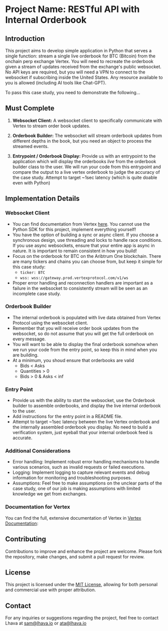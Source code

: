 # Project Name: RESTful API with Internal Orderbook

## Introduction

This project aims to develop simple application in Python that serves a single function: stream a single live orderbook for BTC (Bitcoin) from the onchain perp exchange Vertex. You will need to recreate the orderbook given a stream of updates received from the exchange's public websocket. No API keys are required, but you will need a VPN to connect to the websocket if subscribing inside the United States. Any resource available to you is allowed (including AI tools like Chat-GPT).

To pass this case study, you need to demonstrate the following...

## Must Complete

1. **Websocket Client:** A websocket client to specifically communicate with Vertex to stream order book updates. 

2. **Orderbook Builder:** The websocket will stream orderbook updates from different depths in the book, but you need an object to process the streamed events. 

3. **Entrypoint / Orderbook Display:** Provide us with an entrypoint to the application which will display the orderbooks *live* from the orderbook builder class to the user. We will run your code from this entrypoint and compare the output to a live vertex orderbook to judge the accuracy of the case study. Attempt to target ~1sec latency (which is quite doable even with Python)

## Implementation Details

### Websocket Client

- You can find documentation from Vertex [here](https://docs.vertexprotocol.com/developer-resources/api/subscriptions/events#book-depth). You cannot use the Python SDK for this project, implement everything yourself!
- You have the option of building a sync or async client. If you choose a synchronous design, use threading and locks to handle race conditions. If you use async websockets, ensure that your entire app is async in nature. It is important to remain consistent in how you build!
- Focus on the orderbook for BTC on the Aribtrum One blockchain. There are many tickers and chains you can choose from, but keep it simple for this case study:
  - `ticker: BTC`
  - `wss: wss://gateway.prod.vertexprotocol.com/v1/ws`
- Proper error handling and reconnection handlers are important as a failure in the websocket to consistently stream will be seen as an incomplete case study.

### Orderbook Builder

- The internal orderbook is populated with live data obtained from Vertex Protocol using the websocket client.
- Remember that you will receive order book updates from the websocket, so do not assume that you will get the full orderbook on every message.
- You will want to be able to display the final orderbook somehow when we run your code from the entry point, so keep this in mind when you are building.
- At a minimum, you shoud ensure that orderbooks are valid
  - Bids < Asks
  - Quantities > 0
  - Bids > 0 & Asks < inf

### Entry Point

- Provide us with the ability to start the websocket, use the Orderbook builder to assemble orderbooks, and display the live internal orderbook to the user.
- Add instructions for the entry point in a README file.
- Attempt to target ~1sec latency between the live Vertex orderbook and the internally assembled orderbook you display. No need to build a verification system, just eyeball that your internal orderbook feed is accurate.

### Additional Considerations

- Error handling: Implement robust error handling mechanisms to handle various scenarios, such as invalid requests or failed executions.
- Logging: Implement logging to capture relevant events and debug information for monitoring and troubleshooting purposes.
- Assumptions: Feel free to make assumptions on the unclear parts of the case study, one of our job is making assumptions with limited knowledge we get from exchanges.

### Documentation for Vertex

You can find the full, extensive documentation of Vertex in [Vertex Documentation](https://docs.vertexprotocol.com/developer-resources/api):

## Contributing

Contributions to improve and enhance the project are welcome. Please fork the repository, make changes, and submit a pull request for review.

## License

This project is licensed under the [MIT License](LICENSE), allowing for both personal and commercial use with proper attribution.

## Contact

For any inquiries or suggestions regarding the project, feel free to contact Lhava at sam@lhava.io or ata@lhava.io
